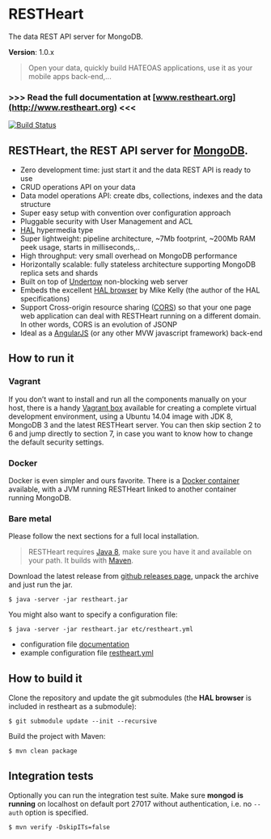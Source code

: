 # RESTHeart #

The data REST API server for MongoDB.

__Version__: 1.0.x

> Open your data, quickly build HATEOAS applications, use it as your mobile apps back-end,...

### >>> Read the full documentation at [www.restheart.org](http://www.restheart.org) <<<

[![Build Status](https://travis-ci.org/SoftInstigate/restheart.svg?branch=develop)](https://travis-ci.org/SoftInstigate/restheart)

## RESTHeart, the REST API server for [MongoDB](http://www.mongodb.org/).

* Zero development time: just start it and the data REST API is ready to use
* CRUD operations API on your data
* Data model operations API: create dbs, collections, indexes and the data structure
* Super easy setup with convention over configuration approach
* Pluggable security with User Management and ACL
* [HAL](http://stateless.co/hal_specification.html) hypermedia type
* Super lightweight: pipeline architecture, ~7Mb footprint, ~200Mb RAM peek usage, starts in milliseconds,..
* High throughput: very small overhead on MongoDB performance
* Horizontally scalable: fully stateless architecture supporting MongoDB replica sets and shards
* Built on top of [Undertow](http://undertow.io) non-blocking web server
* Embeds the excellent [HAL browser](https://github.com/mikekelly/hal-browser) by Mike Kelly (the author of the HAL specifications)
* Support Cross-origin resource sharing ([CORS](http://en.wikipedia.org/wiki/Cross-origin_resource_sharing)) so that your one page web application can deal with RESTHeart running on a different domain. In other words, CORS is an evolution of JSONP
* Ideal as a [AngularJS](https://angularjs.org) (or any other MVW javascript framework) back-end

## How to run it

### Vagrant

If you don’t want to install and run all the components manually on your host, there is a handy [Vagrant box](https://github.com/SoftInstigate/restheart-vagrant) available for creating a complete virtual development environment, using a Ubuntu 14.04 image with JDK 8, MongoDB 3 and the latest RESTHeart server. You can then skip section 2 to 6 and jump directly to section 7, in case you want to know how to change the default security settings.

### Docker

Docker is even simpler and ours favorite. There is a [Docker container](https://hub.docker.com/r/softinstigate/restheart/) available, with a JVM running RESTHeart linked to another container running MongoDB.

### Bare metal

Please follow the next sections for a full local installation.

> RESTHeart requires [Java 8](http://www.oracle.com/technetwork/java/javase/downloads/index.html), make sure you have it and available on your path. It builds with [Maven](http://www.oracle.com/technetwork/java/javase/downloads/index.html).

Download the latest release from [github releases page](https://github.com/SoftInstigate/restheart/releases/latest), unpack the archive and just run the jar.

	$ java -server -jar restheart.jar

You might also want to specify a configuration file:

	$ java -server -jar restheart.jar etc/restheart.yml

* configuration file [documentation](http://restheart.org/docs/configuration.html)
* example configuration file [restheart.yml](http://restheart.org/docs/configuration.html#conf-example)

## How to build it

Clone the repository and update the git submodules (the __HAL browser__ is included in restheart as a submodule):

    $ git submodule update --init --recursive

Build the project with Maven:

    $ mvn clean package

## Integration tests

Optionally you can run the integration test suite. Make sure __mongod is running__ on localhost on default port 27017 without authentication, i.e. no `--auth` option is specified.

    $ mvn verify -DskipITs=false
